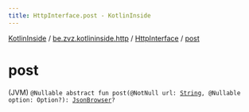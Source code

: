 ```yaml
---
title: HttpInterface.post - KotlinInside
---
```


[KotlinInside](../../index.html) / [be.zvz.kotlininside.http](../index.html) / [HttpInterface](index.html) / [post](./post.html)

# post

(JVM) `@Nullable abstract fun post(@NotNull url: `[`String`](https://kotlinlang.org/api/latest/jvm/stdlib/kotlin/-string/index.html)`, @Nullable option: Option?): `[`JsonBrowser`](../../be.zvz.kotlininside.json/-json-browser/index.html)`?`
